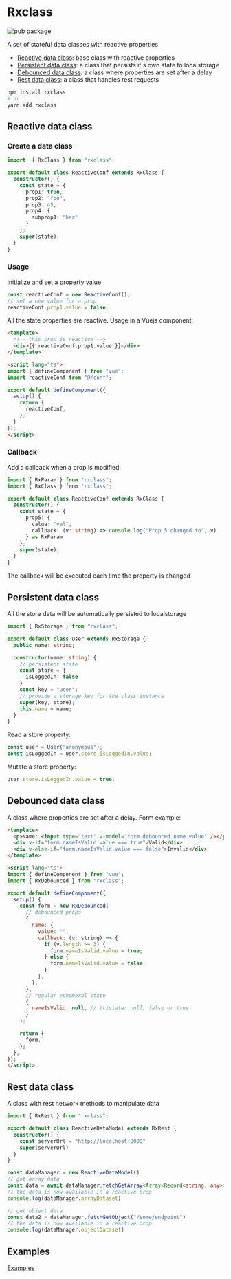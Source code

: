# Rxclass

[![pub package](https://img.shields.io/npm/v/rxclass)](https://www.npmjs.com/package/rxclass)

A set of stateful data classes with reactive properties

- [Reactive data class](#base-reactive-class): base class with reactive properties
- [Persistent data class](#persistent-data-class): a class that persists it's own state to localstorage
- [Debounced data class](#debounced-data-class): a class where properties are set after a delay
- [Rest data class](#rest-data-class): a class that handles rest requests

```bash
npm install rxclass
# or 
yarn add rxclass
```

## Reactive data class

### Create a data class

```typescript
import  { RxClass } from "rxclass";

export default class ReactiveConf extends RxClass {
  constructor() {
    const state = {
      prop1: true,
      prop2: "foo",
      prop3: 45,
      prop4: {
        subprop1: "bar"
      }
    };
    super(state);
  }
}
```

### Usage

Initialize and set a property value

```typescript
const reactiveConf = new ReactiveConf();
// set a new value for a prop
reactiveConf.prop1.value = false;
```

All the state properties are reactive. Usage in a Vuejs component:

```html
<template>
  <!-- this prop is reactive -->
  <div>{{ reactiveConf.prop1.value }}</div>
</template>

<script lang="ts">
import { defineComponent } from "vue";
import reactiveConf from "@/conf";

export default defineComponent({
  setup() {
    return {
      reactiveConf,
    };
  }
});
</script>
```

### Callback

Add a callback when a prop is modified:

```typescript
import { RxParam } from "rxclass";
import { RxClass } from "rxclass";

export default class ReactiveConf extends RxClass {
  constructor() {
    const state = {
      prop5: {
        value: "val",
        callback: (v: string) => console.log("Prop 5 changed to", v)
      } as RxParam
    };
    super(state);
  }
}
```

The callback will be executed each time the property is changed

## Persistent data class

All the store data will be automatically persisted to localstorage

```typescript
import { RxStorage } from "rxclass";

export default class User extends RxStorage {
  public name: string;

  constructor(name: string) {
    // persistent state
    const store = {
      isLoggedIn: false
    }
    const key = "user";
    // provide a storage key for the class instance
    super(key, store);
    this.name = name;
  }
}
```

Read a store property:

```typescript
const user = User("anonymous");
const isLoggedIn = user.store.isLoggedIn.value;
```

Mutate a store property:

```typescript
user.store.isLoggedIn.value = true;
```

## Debounced data class

A class where properties are set after a delay. Form example:

```html
<template>
  <p>Name: <input type="text" v-model="form.debounced.name.value" /></p>
  <div v-if="form.nameIsValid.value === true">Valid</div>
  <div v-else-if="form.nameIsValid.value === false">Invalid</div>
</template>

<script lang="ts">
import { defineComponent } from "vue";
import { RxDebounced } from "rxclass";

export default defineComponent({
  setup() {
    const form = new RxDebounced(
      // debounced props
      {
        name: {
          value: "",
          callback: (v: string) => {
            if (v.length >= 3) {
              form.nameIsValid.value = true;
            } else {
              form.nameIsValid.value = false;
            }
          },
        },
      },
      // regular ephemeral state
      {
        nameIsValid: null, // tristate: null, false or true
      }
    );

    return {
      form,
    };
  },
});
</script>
```

## Rest data class

A class with rest network methods to manipulate data

```typescript
import { RxRest } from "rxclass";

export default class ReactiveDataModel extends RxRest {
  constructor() {
    const serverUrl = "http://localhost:8000"
    super(serverUrl)
  }
}

const dataManager = new ReactiveDataModel()
// get array data
const data = await dataManager.fetchGetArray<Array<Record<string, any>>>("/some/endpoint")
// the data is now available in a reactive prop
console.log(dataManager.arrayDataset)

// get object data
const data2 = dataManager.fetchGetObject("/some/endpoint")
// the data is now available in a reactive prop
console.log(dataManager.objectDataset)
```

## Examples

[Examples](https://github.com/synw/rxclass/tree/main/example)
